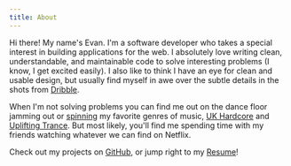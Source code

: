 ```yaml
---
title: About
---
```


Hi there! My name's Evan. I'm a software developer who takes a special interest
in building applications for the web. I absolutely love writing clean,
understandable, and maintainable code to solve interesting problems (I know, I
get excited easily). I also like to think I have an eye for clean and usable
design, but usually find myself in awe over the subtle details in the shots from
[Dribble](http://dribbble.com).

When I'm not solving problems you can find me out on the dance floor jamming
out or [spinning](https://soundcloud.com/evanpurkhiser) my favorite genres of
music, [UK Hardcore](http://en.wikipedia.org/wiki/UK_hardcore) and [Uplifting
Trance](http://en.wikipedia.org/wiki/Uplifting_trance). But most likely, you'll
find me spending time with my friends watching whatever we can find on Netflix.

Check out my projects on [GitHub](https://github.com/EvanPurkhiser), or jump right to my
[Resume](http://nbviewer.jupyter.org/github/EvanPurkhiser/resume/blob/master/resume.pdf)!
